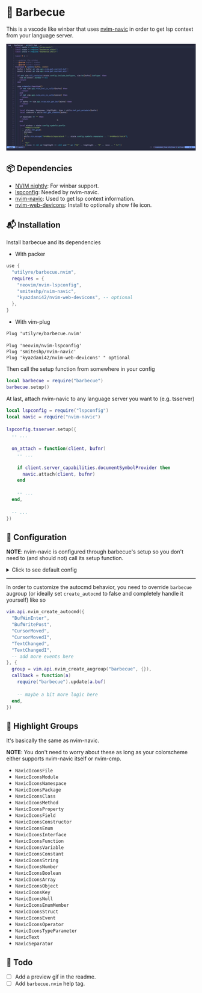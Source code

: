 # 🍡 Barbecue

This is a vscode like winbar that uses
[nvim-navic](https://github.com/SmiteshP/nvim-navic) in order to get lsp
context from your language server.

[![preview](./preview.jpg)](./preview.mp4)

## 📦 Dependencies

- [NVIM nightly](https://github.com/neovim/neovim/releases/tag/nightly): For winbar support.
- [lspconfig](https://github.com/neovim/nvim-lspconfig): Needed by nvim-navic.
- [nvim-navic](https://github.com/smiteshp/nvim-navic): Used to get lsp context information.
- [nvim-web-devicons](https://github.com/kyazdani42/nvim-web-devicons): Install to optionally show file icon.

## 📬 Installation

Install barbecue and its dependencies

- With packer

```lua
use {
  "utilyre/barbecue.nvim",
  requires = {
    "neovim/nvim-lspconfig",
    "smiteshp/nvim-navic",
    "kyazdani42/nvim-web-devicons", -- optional
  },
}
```

- With vim-plug

```vim
Plug 'utilyre/barbecue.nvim'

Plug 'neovim/nvim-lspconfig'
Plug 'smiteshp/nvim-navic'
Plug 'kyazdani42/nvim-web-devicons' " optional
```

Then call the setup function from somewhere in your config

```lua
local barbecue = require("barbecue")
barbecue.setup()
```

At last, attach nvim-navic to any language server you want to (e.g. tsserver)

```lua
local lspconfig = require("lspconfig")
local navic = require("nvim-navic")

lspconfig.tsserver.setup({
  -- ...

  on_attach = function(client, bufnr)
    -- ...

    if client.server_capabilities.documentSymbolProvider then
      navic.attach(client, bufnr)
    end

    -- ...
  end,

  -- ...
})
```

## 🚠 Configuration

**NOTE**: nvim-navic is configured through barbecue's setup so you don't need
to (and should not) call its setup function.

<details>
  <summary>Click to see default config</summary>

  ```lua
  local barbecue = require("barbecue")

  barbecue.setup({
    ---whether to create winbar updater autocmd
    ---@type boolean
    create_autocmd = true,

    ---buftypes to enable winbar in
    ---@type table
    include_buftypes = { "" },

    ---returns a string to be shown at the end of winbar
    ---@param bufnr number
    ---@return string
    custom_section = function(bufnr)
      return ""
    end,

    ---:help filename-modifiers
    modifiers = {
      ---@type string
      dirname = ":~:.",

      ---@type string
      basename = "",
    },

    symbols = {
      ---string to be shown at the start of winbar
      ---@type string
      prefix = " ",

      ---entry separator
      ---@type string
      separator = "",

      ---string to be shown when buffer is modified
      ---@type string
      modified = "",

      ---string to be shown when context is available but empty
      ---@type string
      default_context = "…",
    },

    ---icons for different context entry kinds
    kinds = {
      ---@type string
      File = "",

      ---@type string
      Package = "",

      ---@type string
      Module = "",

      ---@type string
      Namespace = "",

      ---@type string
      Class = "",

      ---@type string
      Constructor = "",

      ---@type string
      Field = "",

      ---@type string
      Property = "",

      ---@type string
      Method = "",

      ---@type string
      Struct = "",

      ---@type string
      Event = "",

      ---@type string
      Interface = "",

      ---@type string
      Enum = "",

      ---@type string
      EnumMember = "",

      ---@type string
      Constant = "",

      ---@type string
      Function = "",

      ---@type string
      TypeParameter = "",

      ---@type string
      Variable = "",

      ---@type string
      Operator = "",

      ---@type string
      Null = "",

      ---@type string
      Boolean = "",

      ---@type string
      Number = "",

      ---@type string
      String = "",

      ---@type string
      Key = "",

      ---@type string
      Array = "",

      ---@type string
      Object = "",
    },
  })
  ```
</details>

---

In order to customize the autocmd behavior, you need to override `barbecue`
augroup (or ideally set `create_autocmd` to false and completely handle it
yourself) like so

```lua
vim.api.nvim_create_autocmd({
  "BufWinEnter",
  "BufWritePost",
  "CursorMoved",
  "CursorMovedI",
  "TextChanged",
  "TextChangedI",
  -- add more events here
}, {
  group = vim.api.nvim_create_augroup("barbecue", {}),
  callback = function(a)
    require("barbecue").update(a.buf)

    -- maybe a bit more logic here
  end,
})
```

## 🎨 Highlight Groups

It's basically the same as nvim-navic.

**NOTE**: You don't need to worry about these as long as your colorscheme
either supports nvim-navic itself or nvim-cmp.

- `NavicIconsFile`
- `NavicIconsModule`
- `NavicIconsNamespace`
- `NavicIconsPackage`
- `NavicIconsClass`
- `NavicIconsMethod`
- `NavicIconsProperty`
- `NavicIconsField`
- `NavicIconsConstructor`
- `NavicIconsEnum`
- `NavicIconsInterface`
- `NavicIconsFunction`
- `NavicIconsVariable`
- `NavicIconsConstant`
- `NavicIconsString`
- `NavicIconsNumber`
- `NavicIconsBoolean`
- `NavicIconsArray`
- `NavicIconsObject`
- `NavicIconsKey`
- `NavicIconsNull`
- `NavicIconsEnumMember`
- `NavicIconsStruct`
- `NavicIconsEvent`
- `NavicIconsOperator`
- `NavicIconsTypeParameter`
- `NavicText`
- `NavicSeparator`

## 📓 Todo

- [ ] Add a preview gif in the readme.
- [ ] Add `barbecue.nvim` help tag.
